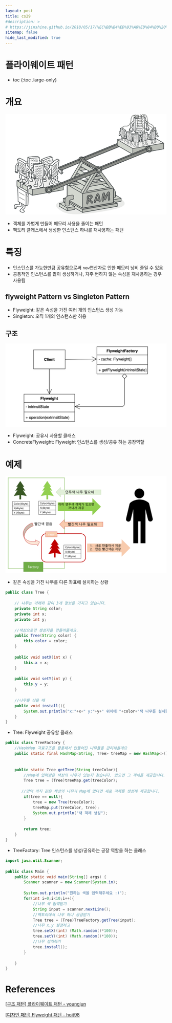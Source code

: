 ```yaml
---
layout: post
title: cs29
#description: >
# https://jinshine.github.io/2018/05/17/%EC%BB%B4%ED%93%A8%ED%84%B0%20%EA%B8%B0%EC%B4%88/%EB%A9%94%EB%AA%A8%EB%A6%AC%EA%B5%AC%EC%A1%B0/
sitemap: false
hide_last_modified: true
---
```

# 플라이웨이트 패턴

* toc
{:toc .large-only}

# 개요

![](/assets/img/cs/flyweight1.png)

- 객체를 가볍게 만들어 메모리 사용을 줄이는 패턴
- 팩토리 클래스에서 생성한 인스턴스 하나를 재사용하는 패턴

# 특징

- 인스턴스를 가능한만큼 공유함으로써 ```new```연산자로 인한 메모리 낭비 줄일 수 있음
- 공통적인 인스턴스를 많이 생성하거나, 자주 변하지 않는 속성을 재사용하는 경우 사용됨

## flyweight Pattern vs Singleton Pattern

- Flyweight: 같은 속성을 가진 여러 개의 인스턴스 생성 가능
- Singleton: 오직 1개의 인스턴스만 허용

## 구조

![](/assets/img/cs/flyweight.png)

- Flyweight: 공유시 사용할 클래스
- ConcreteFlyweight: Flyweight 인스턴스를 생성/공유 하는 공장역할

# 예제

![](/assets/img/cs/flyweightSample.png)

- 같은 속성을 가진 나무를 다른 좌표에 설치하는 상황

```JAVA
public class Tree {

    // 나무는 아래와 같이 3개 정보를 가지고 있습니다.
    private String color;
    private int x;
    private int y;

    //색상으로만 생성자를 만들어줄게요.
    public Tree(String color) {
        this.color = color;
    }

    public void setX(int x) {
        this.x = x;
    }

    public void setY(int y) {
        this.y = y;
    }

    //나무를 심을 때
    public void install(){
        System.out.println("x:"+x+" y:"+y+" 위치에 "+color+"색 나무를 설치했습니다!");
    }
}
```

- Tree: Flyweight 공유할 클래스

```JAVA
public class TreeFactory {
    //HashMap 자료구조를 활용해서 만들어진 나무들을 관리해볼게요
    public static final HashMap<String, Tree> treeMap = new HashMap<>();
    
   
    public static Tree getTree(String treeColor){
        //Map에 입력받은 색상의 나무가 있는지 찾습니다. 있으면 그 객체를 제공합니다.
        Tree tree = (Tree)treeMap.get(treeColor); 

       //만약 아직 같은 색상의 나무가 Map에 없다면 새로 객체를 생성해 제공합니다.
        if(tree == null){
            tree = new Tree(treeColor);
            treeMap.put(treeColor, tree);
            System.out.println("새 객체 생성");
        }

        return tree;
    }
}
```

- TreeFactory: Tree 인스턴스를 생성/공유하는 공장 역할을 하는 클래스

```JAVA
import java.util.Scanner;

public class Main {
    public static void main(String[] args) {
        Scanner scanner = new Scanner(System.in);
        
        System.out.println("원하는 색을 입력해주세요 :)");
        for(int i=0;i<10;i++){
            //나무 색 입력받기
            String input = scanner.nextLine();
            //팩토리에서 나무 하나 공급받기
            Tree tree = (Tree)TreeFactory.getTree(input);
            //나무 x,y 설정하고
            tree.setX((int) (Math.random()*100));
            tree.setY((int) (Math.random()*100));
            //나무 설치하기
            tree.install();
        }

    }
}
```

# References

[[구조 패턴] 플라이웨이트 패턴 - youngjun](https://dev-youngjun.tistory.com/217)

[[디자인 패턴] Flyweight 패턴 - hoit98](https://velog.io/@hoit_98/%EB%94%94%EC%9E%90%EC%9D%B8-%ED%8C%A8%ED%84%B4-Flyweight-%ED%8C%A8%ED%84%B4)
